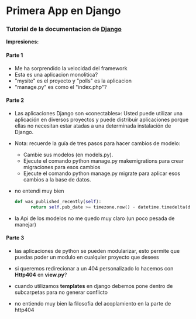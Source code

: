 # Primera App en Django

### Tutorial de la documentacion de [Django](https://docs.djangoproject.com/es/3.2/intro/tutorial01/)

**Impresiones:**

#### Parte 1

- Me ha sorprendido la velocidad del framework
- Esta es una aplicacion monolitica?
- "mysite" es el proyecto y "polls" es la aplicacion
- "manage.py" es como el "index.php"?

#### Parte 2

- Las aplicaciones Django son «conectables»: Usted puede utilizar una aplicación en diversos proyectos y puede distribuir aplicaciones porque ellas no necesitan estar atadas a una determinada instalación de Django.

- Nota:
  recuerde la guía de tres pasos para hacer cambios de modelo:

  - Cambie sus modelos (en models.py).
  - Ejecute el comando python manage.py makemigrations para crear migraciones para esos cambios
  - Ejecute el comando python manage.py migrate para aplicar esos cambios a la base de datos.

- no entendi muy bien

  ```python
  def was_published_recently(self):
        return self.pub_date >= timezone.now() - datetime.timedelta(days=1)
  ```

- la Api de los modelos no me quedo muy claro (un poco pesada de manejar)

#### Parte 3

- las aplicaciones de python se pueden modularizar, esto permite que puedas poder un modulo en cualquier proyecto que desees

- si queremos redirecionar a un 404 personalizado lo hacemos con **Http404** en **view.py**?

- cuando utilizamos **templates** en django debemos pone dentro de subcarpetas para no generar conflicto

- no entiendo muy bien la filosofia del acoplamiento en la parte de http404
